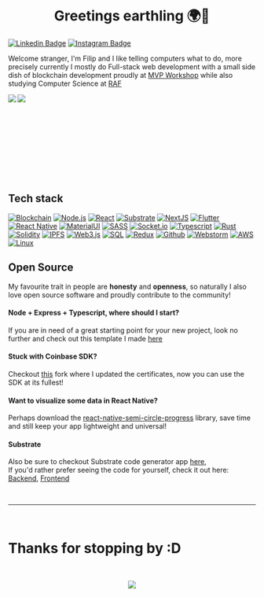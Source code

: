 <h1 align= "center"><b>Greetings earthling 🌍👋 </b></h1>
 
[![Linkedin Badge](https://img.shields.io/badge/-pajicf-blue?style=flat&logo=Linkedin&logoColor=white&link=https://www.linkedin.com/in/pajicf/)](https://www.linkedin.com/in/pajicf/)
[![Instagram Badge](https://img.shields.io/badge/-@pajicf-E1306C?style=flat&labelColor=E1306C&logo=instagram&logoColor=white&link=https://www.instagram.com/pajicf/)](https://www.instagram.com/pajicf/)

Welcome stranger, I'm Filip and I like telling computers what to do, more precisely currently I mostly do Full-stack web
development with a small side dish of blockchain development proudly at [MVP Workshop](https://mvpworkshop.co) while also studying
Computer Science at [RAF](https://www.raf.edu.rs)<br />

<a href="https://github.com/anuraghazra/github-readme-stats">
  <img align="left" src="https://github-readme-stats.vercel.app/api/top-langs/?username=pajicf&hide=html,ruby,css" />
</a>
<a href="https://github.com/anuraghazra/convoychat">
  <img align="left" src="https://github-readme-stats.vercel.app/api?username=pajicf&show_icons=true&count_private=true&" />
</a>
<br /><br /><br /><br /><br /><br /><br /><br /><br /><br />


## Tech stack
[![Blockchain](https://img.shields.io/badge/-Blockchain-black?style=for-the-badge&logo=bitcoin&logoColor=white)]()
[![Node.js](https://img.shields.io/badge/-Node.js-339933?style=for-the-badge&logo=Node.js&logoColor=white)]()
[![React](https://img.shields.io/badge/-React-black?style=for-the-badge&logo=react&logoColor=blue)]()
[![Substrate](https://img.shields.io/badge/-Substrate-black?style=for-the-badge&logo=Parity-substrate&logoColor=white)]()
[![NextJS](https://img.shields.io/badge/-NextJS-black?style=for-the-badge&logo=Next.js&logoColor=white)]()
[![Flutter](https://img.shields.io/badge/-Flutter-white?style=for-the-badge&logo=Flutter&logoColor=blue)]()
[![React Native](https://img.shields.io/badge/-React_Native-blue?style=for-the-badge&logo=react&logoColor=white)]()
[![MaterialUI](https://img.shields.io/badge/-MaterialUI-007acc?style=for-the-badge&logo=material-ui&logoColor=white)]()
[![SASS](https://img.shields.io/badge/-SASS-CD6799?style=for-the-badge&logo=sass&logoColor=white)]()
[![Socket.io](https://img.shields.io/badge/-Socket.io-black?style=for-the-badge&logo=socket.io&logoColor=white)]()
[![Typescript](https://img.shields.io/badge/-Typescript-007acc?style=for-the-badge&logo=typescript&logoColor=white)]()
[![Rust](https://img.shields.io/badge/-Rust-orange?style=for-the-badge&logo=rust&logoColor=white)]()
[![Solidity](https://img.shields.io/badge/-Solidity-3c3c3d?style=for-the-badge&logo=ethereum&logoColor=white)]()
[![IPFS](https://img.shields.io/badge/-IPFS-23bbad?style=for-the-badge&logo=ipfs&logoColor=white)]()
[![Web3.js](https://img.shields.io/badge/-Web3.js-black?style=for-the-badge&logo=javascript&logoColor=)]()
[![SQL](https://img.shields.io/badge/-SQL-d2082d?style=for-the-badge&logo=mysql&logoColor=white)]()
[![Redux](https://img.shields.io/badge/-Redux-764abc?style=for-the-badge&logo=redux&logoColor=white)]()
[![Github](https://img.shields.io/badge/-GitHub-black?style=for-the-badge&logo=github&logoColor=white)]()
[![Webstorm](https://img.shields.io/badge/-WebStorm-007acc?style=for-the-badge&logo=webstorm&logoColor=white)]()
[![AWS](https://img.shields.io/badge/-AWS-orange?style=for-the-badge&logo=Amazon-AWS&logoColor=white)]()
[![Linux](https://img.shields.io/badge/-Linux-black?style=for-the-badge&logo=linux&logoColor=orange)]()

## Open Source
My favourite trait in people are <b>honesty</b> and <b>openness</b>, so naturally I also love open source software and proudly contribute to the community!

#### Node + Express + Typescript, where should I start?
If you are in need of a great starting point for your new project, look no further and check
out this template I made [here](https://github.com/pajicf/node-be-template)

#### Stuck with Coinbase SDK?
Checkout [this](https://github.com/pajicf/coinbase-node) fork where I updated the certificates, now you can use the SDK at its fullest!

#### Want to visualize some data in React Native?
Perhaps download the [react-native-semi-circle-progress](https://github.com/pajicf/react-native-semi-circle-progress) library,
save time and still keep your app lightweight and universal!

#### Substrate
Also be sure to checkout Substrate code generator app [here](https://substrate-startkit.mvpworkshop.co), <br/>
If you'd rather prefer seeing the code for yourself, check it out here:
[Backend](https://github.com/MVPWorkshop/substrate-startkit-gui-api), 
[Frontend](https://github.com/MVPWorkshop/substrate-startkit-gui-app)

<br />
<hr/>
<br />
<h1><b>Thanks for stopping by :D</b></h1><br/>
<p align="center"> 
  <img src="https://profile-counter.glitch.me/pajicf/count.svg" />
</p>
